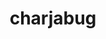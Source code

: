 ---
id: 737
title: charjabug
types: [bug,electric]
image: https://raw.githubusercontent.com/PokeAPI/sprites/master/sprites/pokemon/737.png
---